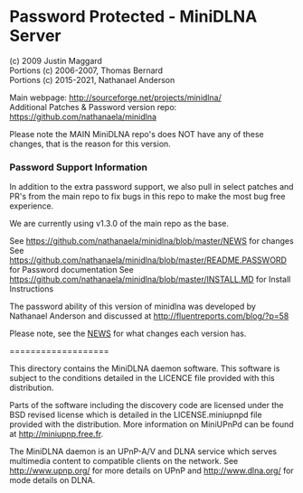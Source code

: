 # Password Protected - MiniDLNA Server

(c) 2009 Justin Maggard   
Portions (c) 2006-2007, Thomas Bernard \
Portions (c) 2015-2021, Nathanael Anderson

Main webpage: http://sourceforge.net/projects/minidlna/ \
Additional Patches & Password version repo: https://github.com/nathanaela/minidlna

Please note the MAIN MiniDLNA repo's does NOT have any of these changes, that is the reason for this version.

### Password Support Information
In addition to the extra password support, we also pull in select patches and PR's from the main repo to fix bugs in this repo to make the most bug free experience.

We are currently using v1.3.0 of the main repo as the base.

See https://github.com/nathanaela/minidlna/blob/master/NEWS for changes
See https://github.com/nathanaela/minidlna/blob/master/README.PASSWORD for Password documentation
See https://github.com/nathanaela/minidlna/blob/master/INSTALL.MD for Install Instructions

The password ability of this version of minidlna was developed by Nathanael Anderson
and discussed at http://fluentreports.com/blog/?p=58

Please note, see the [NEWS](NEWS) for what changes each version has.

===================

This directory contains the MiniDLNA daemon software.
This software is subject to the conditions detailed in
the LICENCE file provided with this distribution.

Parts of the software including the discovery code are
licensed under the BSD revised license which is detailed
in the LICENSE.miniupnpd file provided with the distribution.
More information on MiniUPnPd can be found at http://miniupnp.free.fr.


The MiniDLNA daemon is an UPnP-A/V and DLNA service which
serves multimedia content to compatible clients on the network.
See http://www.upnp.org/ for more details on UPnP
and http://www.dlna.org/ for mode details on DLNA.



